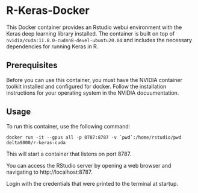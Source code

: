 # R-Keras-Docker
This Docker container provides an Rstudio webui environment with the Keras deep learning library installed. The container is built on top of `nvidia/cuda:11.8.0-cudnn8-devel-ubuntu20.04`
and includes the necessary dependencies for running Keras in R.

## Prerequisites
Before you can use this container, you must have the NVIDIA container toolkit installed and configured for docker. Follow the installation instructions for your operating system in the NVIDIA docuumentation.

## Usage
To run this container, use the following command:

```docker run -it --gpus all -p 8787:8787 -v `pwd`:/home/rstudio/pwd delta9000/r-keras-cuda```

This will start a container that listens on port 8787. 

You can access the RStudio server by opening a web browser and navigating to http://localhost:8787. 


Login with the credentials that were printed to the terminal at startup.
